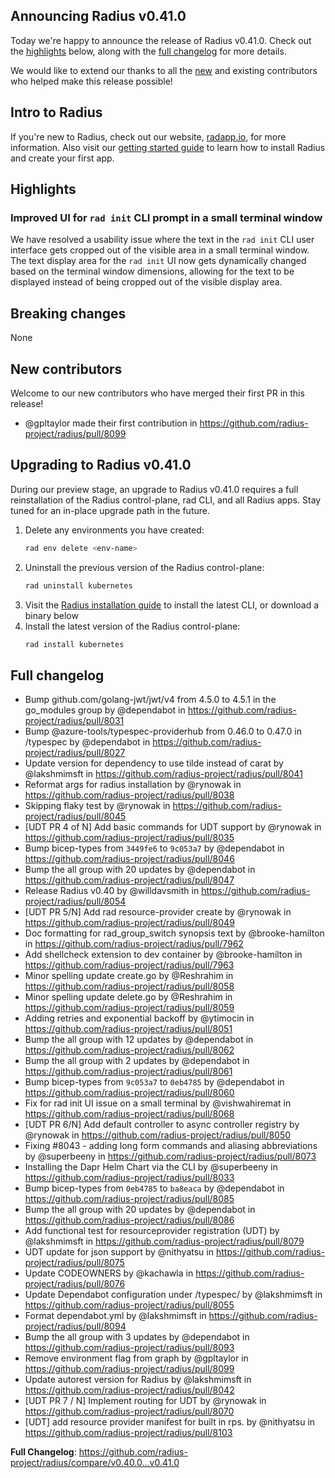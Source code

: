 ## Announcing Radius v0.41.0

Today we're happy to announce the release of Radius v0.41.0. Check out the [highlights](#highlights) below, along with the [full changelog](#full-changelog) for more details.

We would like to extend our thanks to all the [new](#new-contributors) and existing contributors who helped make this release possible!

## Intro to Radius

If you're new to Radius, check out our website, [radapp.io](https://radapp.io), for more information. Also visit our [getting started guide](https://docs.radapp.io/getting-started/) to learn how to install Radius and create your first app.

## Highlights

### Improved UI for `rad init` CLI prompt in a small terminal window
We have resolved a usability issue where the text in the `rad init` CLI user interface gets cropped out of the visible area in a small terminal window. The text display area for the `rad init` UI now gets dynamically changed based on the terminal window dimensions, allowing for the text to be displayed instead of being cropped out of the visible display area.

## Breaking changes

None

## New contributors

Welcome to our new contributors who have merged their first PR in this release!

* @gpltaylor made their first contribution in https://github.com/radius-project/radius/pull/8099

## Upgrading to Radius v0.41.0

During our preview stage, an upgrade to Radius v0.41.0 requires a full reinstallation of the Radius control-plane, rad CLI, and all Radius apps. Stay tuned for an in-place upgrade path in the future.

1. Delete any environments you have created:
   ```bash
   rad env delete <env-name>
   ```
2. Uninstall the previous version of the Radius control-plane:
   ```bash
   rad uninstall kubernetes
   ```
3. Visit the [Radius installation guide](https://docs.radapp.io/getting-started/install/) to install the latest CLI, or download a binary below
4. Install the latest version of the Radius control-plane:
   ```bash
   rad install kubernetes
   ```

## Full changelog

* Bump github.com/golang-jwt/jwt/v4 from 4.5.0 to 4.5.1 in the go_modules group by @dependabot in https://github.com/radius-project/radius/pull/8031
* Bump @azure-tools/typespec-providerhub from 0.46.0 to 0.47.0 in /typespec by @dependabot in https://github.com/radius-project/radius/pull/8027
* Update version for dependency to use tilde instead of carat by @lakshmimsft in https://github.com/radius-project/radius/pull/8041
* Reformat args for radius installation by @rynowak in https://github.com/radius-project/radius/pull/8038
* Skipping flaky test by @rynowak in https://github.com/radius-project/radius/pull/8045
* [UDT PR 4 of N] Add basic commands for UDT support by @rynowak in https://github.com/radius-project/radius/pull/8035
* Bump bicep-types from `3449fe6` to `9c053a7` by @dependabot in https://github.com/radius-project/radius/pull/8046
* Bump the all group with 20 updates by @dependabot in https://github.com/radius-project/radius/pull/8047
* Release Radius v0.40 by @willdavsmith in https://github.com/radius-project/radius/pull/8054
* [UDT PR 5/N] Add rad resource-provider create by @rynowak in https://github.com/radius-project/radius/pull/8049
* Doc formatting for rad_group_switch synopsis text by @brooke-hamilton in https://github.com/radius-project/radius/pull/7962
* Add shellcheck extension to dev container by @brooke-hamilton in https://github.com/radius-project/radius/pull/7963
* Minor spelling update create.go by @Reshrahim in https://github.com/radius-project/radius/pull/8058
* Minor spelling update delete.go by @Reshrahim in https://github.com/radius-project/radius/pull/8059
* Adding retries and exponential backoff by @ytimocin in https://github.com/radius-project/radius/pull/8051
* Bump the all group with 12 updates by @dependabot in https://github.com/radius-project/radius/pull/8062
* Bump the all group with 2 updates by @dependabot in https://github.com/radius-project/radius/pull/8061
* Bump bicep-types from `9c053a7` to `0eb4785` by @dependabot in https://github.com/radius-project/radius/pull/8060
* Fix for rad init UI issue on a small terminal by @vishwahiremat in https://github.com/radius-project/radius/pull/8068
* [UDT PR 6/N] Add default controller to async controller registry by @rynowak in https://github.com/radius-project/radius/pull/8050
* Fixing #8043 - adding long form commands and aliasing abbreviations by @superbeeny in https://github.com/radius-project/radius/pull/8073
* Installing the Dapr Helm Chart via the CLI by @superbeeny in https://github.com/radius-project/radius/pull/8033
* Bump bicep-types from `0eb4785` to `ba8eaca` by @dependabot in https://github.com/radius-project/radius/pull/8085
* Bump the all group with 20 updates by @dependabot in https://github.com/radius-project/radius/pull/8086
* Add functional test for resourceprovider registration (UDT) by @lakshmimsft in https://github.com/radius-project/radius/pull/8079
* UDT update for json support by @nithyatsu in https://github.com/radius-project/radius/pull/8075
* Update CODEOWNERS by @kachawla in https://github.com/radius-project/radius/pull/8076
* Update Dependabot configuration under /typespec/  by @lakshmimsft in https://github.com/radius-project/radius/pull/8055
* Format dependabot.yml by @lakshmimsft in https://github.com/radius-project/radius/pull/8094
* Bump the all group with 3 updates by @dependabot in https://github.com/radius-project/radius/pull/8093
* Remove environment flag from graph by @gpltaylor in https://github.com/radius-project/radius/pull/8099
* Update autorest version for Radius  by @lakshmimsft in https://github.com/radius-project/radius/pull/8042
* [UDT PR 7 / N] Implement routing for UDT by @rynowak in https://github.com/radius-project/radius/pull/8070
* [UDT] add resource provider manifest for built in rps. by @nithyatsu in https://github.com/radius-project/radius/pull/8103

**Full Changelog**: https://github.com/radius-project/radius/compare/v0.40.0...v0.41.0

